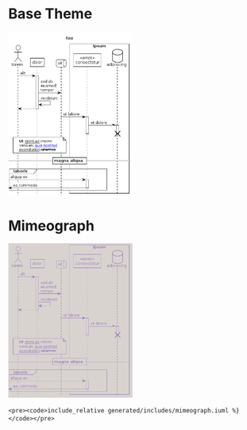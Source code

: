 # Base Theme

<img src="generated/images/base.png" alt="TODO" width="250"/>

# Mimeograph

<a href="../examples/mimeograph.puml"><img src="generated/images/mimeograph.png" alt="" width="250"/></a>
```
<pre><code>include_relative generated/includes/mimeograph.iuml %}</code></pre>
```
